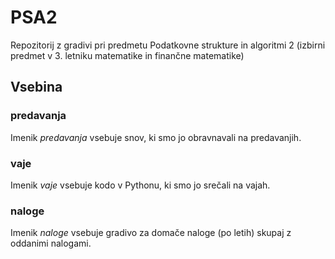 # PSA2
Repozitorij z gradivi pri predmetu Podatkovne strukture in algoritmi 2 (izbirni predmet v 3. letniku matematike in finančne matematike)

## Vsebina

### predavanja

Imenik *predavanja* vsebuje snov, ki smo jo obravnavali na predavanjih.

### vaje

Imenik *vaje* vsebuje kodo v Pythonu, ki smo jo srečali na vajah.

### naloge

Imenik *naloge* vsebuje gradivo za domače naloge (po letih) skupaj z oddanimi nalogami.
